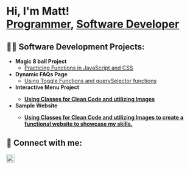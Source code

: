 <h1>Hi, I'm Matt! <br/><a href="https://github.com/mattpierce017">Programmer</a>, <a href="https://www.linkedin.com/in/matt-pierce/">Software Developer</a>

<h2>👨‍💻 Software Development Projects:</h2>

- <b>Magic 8 ball Project</b>
  - [Practicing Functions in JavaScript and CSS](https://github.com/mattpierce017/magic_8_ball)
- <b>Dynamic FAQs Page</b>
  - [Using Toggle Functions and querySelector functions](https://github.com/mattpierce017/JS_Questions)
- <b>Interactive Menu Project<b>
  - [Using Classes for Clean Code and utilizing Images](https://github.com/mattpierce017/menu_project)
- <b>Sample Website<b>
  - [Using Classes for Clean Code and utilizing Images to create a functional website to showcase my skills.](https://github.com/mattpierce017/Sample-Website)


<h2> 🤳 Connect with me:</h2> 
  
 <!-- [<img align="left" alt="JoshMadakor | YouTube" width="22px" src="https://cdn.jsdelivr.net/npm/simple-icons@v3/icons/youtube.svg" />][youtube] --> 
 [<img align="left" alt="JoshMadakor | LinkedIn" width="22px" src="https://cdn.jsdelivr.net/npm/simple-icons@v3/icons/linkedin.svg" />][linkedin] 
<!-- [<img align="left" alt="JoshMadakor | Twitter" width="22px" src="https://cdn.jsdelivr.net/npm/simple-icons@v3/icons/twitter.svg" />][twitter] -->
 <!-- [<img align="left" alt="JoshMadakor | Instagram" width="22px" src="https://cdn.jsdelivr.net/npm/simple-icons@v3/icons/instagram.svg" />][instagram] --> 
  
 <!-- [twitter]: https://twitter.com/jacktneely 
 [youtube]: https://www.youtube.com/c/jacktneely 
 [instagram]: https://www.instagram.com/jacktneely/ --> 
 [linkedin]: https://www.linkedin.com/in/matt-pierce-1413808a
